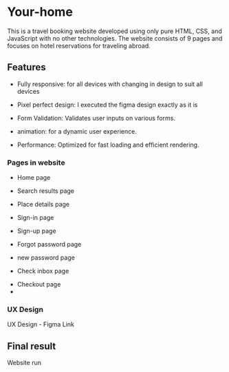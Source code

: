 # Your-home
This is a travel booking website developed using only pure HTML, CSS, and JavaScript with no other technologies. The website consists of 9 pages and focuses on hotel reservations for traveling abroad.

## Features
- Fully responsive: for all devices with changing in design to suit all devices
* Pixel perfect design: I executed the figma design exactly as it is
+ Form Validation: Validates user inputs on various forms.
- animation: for a dynamic user experience.
* Performance: Optimized for fast loading and efficient rendering.
  
### Pages in website

- Home page
* Search results page
+ Place details page
- Sign-in page
* Sign-up page
+ Forgot password page
* new password page
- Check inbox page
+ Checkout page
+ 
### UX Design
UX Design - Figma Link

## Final result
Website run
